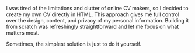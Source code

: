 I was tired of the limitations and clutter of online CV makers, so I decided to create my own CV directly in HTML. This approach gives me full control over the design, content, and privacy of my personal information. Building it from scratch was refreshingly straightforward and let me focus on what matters most. 

Sometimes, the simplest solution is just to do it yourself.
